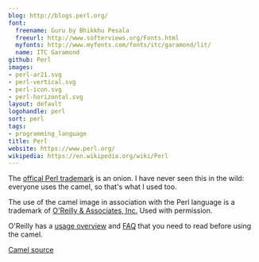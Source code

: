 ```yaml
---
blog: http://blogs.perl.org/
font:
  freename: Guru by Bhikkhu Pesala
  freeurl: http://www.softerviews.org/Fonts.html
  myfonts: http://www.myfonts.com/fonts/itc/garamond/lit/
  name: ITC Garamond
github: Perl
images:
- perl-ar21.svg
- perl-vertical.svg
- perl-icon.svg
- perl-horizontal.svg
layout: default
logohandle: perl
sort: perl
tags:
- programming_language
title: Perl
website: https://www.perl.org/
wikipedia: https://en.wikipedia.org/wiki/Perl
---
```


The [offical Perl trademark](http://www.perlfoundation.org/perl_trademark) is an onion.  I have never seen this in the wild: everyone uses the camel, so that's what I used too.

The use of the camel image in association with the Perl language is a trademark of [O'Reilly & Associates, Inc.](http://www.oreilly.com/) Used with permission.

O'Reilly has a [usage overview](http://onlamp.com/pub/a/oreilly/perl/usage/) and [FAQ](http://www.oreillynet.com/lpt/a/3157) that you need to read before using the camel.

[Camel source](https://github.com/dnmfarrell/Perl-Icons)
